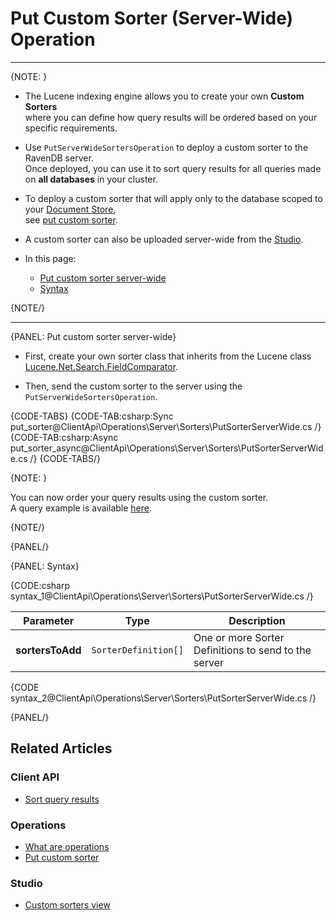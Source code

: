 # Put Custom Sorter (Server-Wide) Operation  

 ---

{NOTE: }

* The Lucene indexing engine allows you to create your own __Custom Sorters__   
  where you can define how query results will be ordered based on your specific requirements.

* Use `PutServerWideSortersOperation` to deploy a custom sorter to the RavenDB server.  
  Once deployed, you can use it to sort query results for all queries made on __all databases__ in your cluster.  

* To deploy a custom sorter that will apply only to the database scoped to your [Document Store](../../../../client-api/setting-up-default-database),  
  see [put custom sorter](../../../../client-api/operations/maintenance/sorters/put-sorter).

* A custom sorter can also be uploaded server-wide from the [Studio](../../../../studio/database/settings/custom-sorters).

* In this page:
    * [Put custom sorter server-wide](../../../../client-api/operations/server-wide/sorters/put-sorter-server-wide#put-custom-sorter-server-wide)
    * [Syntax](../../../../client-api/operations/server-wide/sorters/put-sorter-server-wide#syntax)

{NOTE/}

---

{PANEL: Put custom sorter server-wide}

* First, create your own sorter class that inherits from the Lucene class [Lucene.Net.Search.FieldComparator](https://lucenenet.apache.org/docs/3.0.3/df/d91/class_lucene_1_1_net_1_1_search_1_1_field_comparator.html).

* Then, send the custom sorter to the server using the `PutServerWideSortersOperation`.

{CODE-TABS}
{CODE-TAB:csharp:Sync put_sorter@ClientApi\Operations\Server\Sorters\PutSorterServerWide.cs /}
{CODE-TAB:csharp:Async put_sorter_async@ClientApi\Operations\Server\Sorters\PutSorterServerWide.cs /}
{CODE-TABS/}

{NOTE: }

You can now order your query results using the custom sorter.  
A query example is available [here](../../../../client-api/session/querying/sort-query-results#custom-sorters).

{NOTE/}

{PANEL/}

{PANEL: Syntax}

{CODE:csharp syntax_1@ClientApi\Operations\Server\Sorters\PutSorterServerWide.cs /}

| Parameter         | Type                 | Description                                          |
|-------------------|----------------------|------------------------------------------------------|
| __sortersToAdd__  | `SorterDefinition[]` | One or more Sorter Definitions to send to the server |


{CODE syntax_2@ClientApi\Operations\Server\Sorters\PutSorterServerWide.cs /}

{PANEL/}

## Related Articles

### Client API

- [Sort query results](../../../../client-api/session/querying/sort-query-results)

### Operations

- [What are operations](../../../../client-api/operations/what-are-operations)
- [Put custom sorter](../../../../client-api/operations/maintenance/sorters/put-sorter)

### Studio

- [Custom sorters view](../../../../studio/database/settings/custom-sorters)
